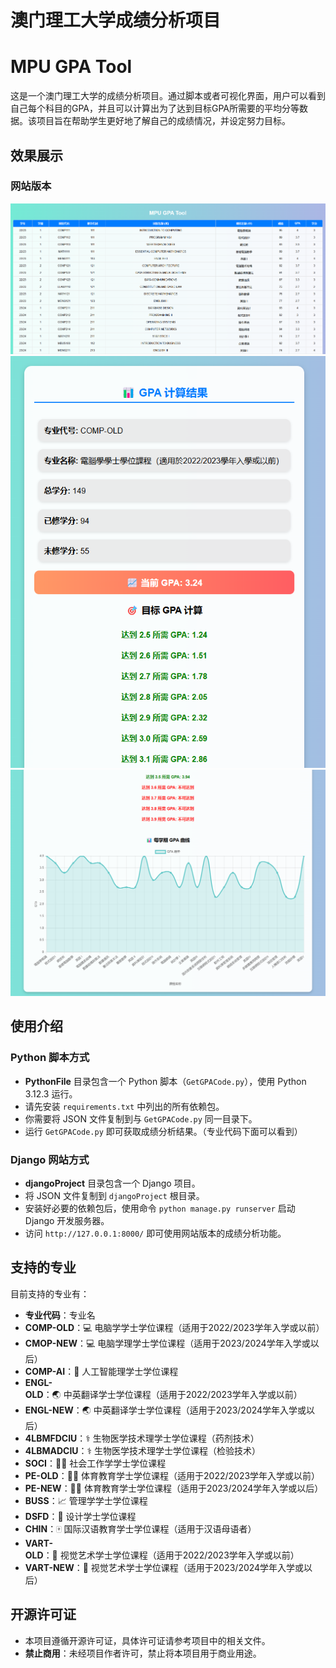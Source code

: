 # 澳门理工大学成绩分析项目
# MPU GPA Tool

这是一个澳门理工大学的成绩分析项目。通过脚本或者可视化界面，用户可以看到自己每个科目的GPA，并且可以计算出为了达到目标GPA所需要的平均分等数据。该项目旨在帮助学生更好地了解自己的成绩情况，并设定努力目标。

## 效果展示

### 网站版本

![各个科目的成绩列表](images/1.png)
![GPA分析信息](images/2.png)
![GPA折线图](images/3.png)

## 使用介绍

### Python 脚本方式

- **PythonFile** 目录包含一个 Python 脚本（`GetGPACode.py`），使用 Python 3.12.3 运行。
- 请先安装 `requirements.txt` 中列出的所有依赖包。
- 你需要将 JSON 文件复制到与 `GetGPACode.py` 同一目录下。
- 运行 `GetGPACode.py` 即可获取成绩分析结果。（专业代码下面可以看到）

### Django 网站方式

- **djangoProject** 目录包含一个 Django 项目。
- 将 JSON 文件复制到 `djangoProject` 根目录。
- 安装好必要的依赖包后，使用命令 `python manage.py runserver` 启动 Django 开发服务器。
- 访问 `http://127.0.0.1:8000/` 即可使用网站版本的成绩分析功能。

## 支持的专业

目前支持的专业有：
- **专业代码**：专业名
- **COMP-OLD**：💻 电脑学学士学位课程（适用于2022/2023学年入学或以前）
- **CMOP-NEW**：💻 电脑学理学士学位课程（适用于2023/2024学年入学或以后）
- **COMP-AI**：🤖 人工智能理学士学位课程
- **ENGL-OLD**：🌏 中英翻译学士学位课程（适用于2022/2023学年入学或以前）
- **ENGL-NEW**：🌏 中英翻译学士学位课程（适用于2023/2024学年入学或以后）
- **4LBMFDCIU**：⚕️ 生物医学技术理学士学位课程（药剂技术）
- **4LBMADCIU**：⚕️ 生物医学技术理学士学位课程（检验技术）
- **SOCI**：🧑‍⚕️ 社会工作学学士学位课程
- **PE-OLD**：🏃‍♂️ 体育教育学士学位课程（适用于2022/2023学年入学或以前）
- **PE-NEW**：🏃‍♀️ 体育教育学士学位课程（适用于2023/2024学年入学或以后）
- **BUSS**：📈 管理学学士学位课程
- **DSFD**：🎨 设计学士学位课程
- **CHIN**：🀄 国际汉语教育学士学位课程（适用于汉语母语者）
- **VART-OLD**：🎨 视觉艺术学士学位课程（适用于2022/2023学年入学或以前）
- **VART-NEW**：🎨 视觉艺术学士学位课程（适用于2023/2024学年入学或以后）

## 开源许可证

- 本项目遵循开源许可证，具体许可证请参考项目中的相关文件。
- **禁止商用**：未经项目作者许可，禁止将本项目用于商业用途。
